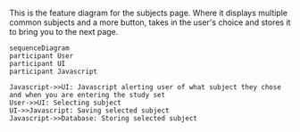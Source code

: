 <p>This is the feature diagram for the subjects page. Where it displays multiple common subjects and a more button, takes in the user's choice and stores it to bring you to the next page.</p>

```mermaid
sequenceDiagram
participant User
participant UI
participant Javascript

Javascript->>UI: Javascript alerting user of what subject they chose and when you are entering the study set
User->>UI: Selecting subject
UI->>Javascript: Saving selected subject
Javascript->>Database: Storing selected subject
```
